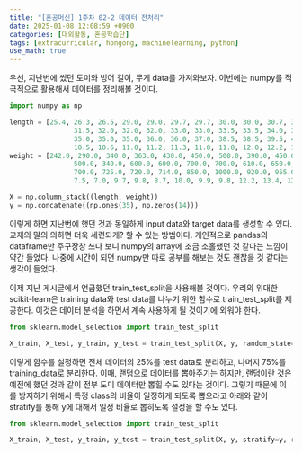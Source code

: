 ```yaml
---
title: "[혼공머신] 1주차 02-2 데이터 전처리"
date: 2025-01-08 12:08:59 +0900
categories: [대외활동, 혼공학습단]
tags: [extracurricular, hongong, machinelearning, python]
use_math: true
---
```


우선, 지난번에 썼던 도미와 빙어 길이, 무게 data를 가져와보자. 이번에는 numpy를 적극적으로 활용해서 데이터를 정리해볼 것이다.

```python
import numpy as np

length = [25.4, 26.3, 26.5, 29.0, 29.0, 29.7, 29.7, 30.0, 30.0, 30.7, 31.0, 31.0, 
                31.5, 32.0, 32.0, 32.0, 33.0, 33.0, 33.5, 33.5, 34.0, 34.0, 34.5, 35.0, 
                35.0, 35.0, 35.0, 36.0, 36.0, 37.0, 38.5, 38.5, 39.5, 41.0, 41.0, 9.8, 
                10.5, 10.6, 11.0, 11.2, 11.3, 11.8, 11.8, 12.0, 12.2, 12.4, 13.0, 14.3, 15.0]
weight = [242.0, 290.0, 340.0, 363.0, 430.0, 450.0, 500.0, 390.0, 450.0, 500.0, 475.0, 500.0, 
                500.0, 340.0, 600.0, 600.0, 700.0, 700.0, 610.0, 650.0, 575.0, 685.0, 620.0, 680.0, 
                700.0, 725.0, 720.0, 714.0, 850.0, 1000.0, 920.0, 955.0, 925.0, 975.0, 950.0, 6.7, 
                7.5, 7.0, 9.7, 9.8, 8.7, 10.0, 9.9, 9.8, 12.2, 13.4, 12.2, 19.7, 19.9]

X = np.column_stack((length, weight))
y = np.concatenate((np.ones(35), np.zeros(14)))
```

이렇게 하면 지난번에 했던 것과 동일하게 input data와 target data를 생성할 수 있다. 교재의 말의 의하면 더욱 세련되게? 할 수 있는 방법이다. 개인적으로 pandas의 dataframe만 주구장창 쓰다 보니 numpy의 array에 조금 소홀했던 것 같다는 느낌이 약간 들었다. 나중에 시간이 되면 numpy만 따로 공부를 해보는 것도 괜찮을 것 같다는 생각이 들었다.

이제 지난 게시글에서 언급했던 train_test_split을 사용해볼 것이다. 우리의 위대한 scikit-learn은 training data와 test data를 나누기 위한 함수로 train_test_split를 제공한다. 이것은 데이터 분석을 하면서 계속 사용하게 될 것이기에 외워야 한다.
```python
from sklearn.model_selection import train_test_split

X_train, X_test, y_train, y_test = train_test_split(X, y, random_state=0)
```

이렇게 함수를 설정하면 전체 데이터의 25%를 test data로 분리하고, 나머지 75%를 training_data로 분리한다. 이때, 랜덤으로 데이터를 뽑아주기는 하지만, 랜덤이란 것은 예전에 했던 것과 같이 전부 도미 데이터만 뽑힐 수도 있다는 것이다. 그렇기 때문에 이를 방지하기 위해서 특정 class의 비율이 일정하게 되도록 뽑으라고 아래와 같이 stratify를 통해 y에 대해서 일정 비율로 뽑히도록 설정을 할 수도 있다. 

```python
from sklearn.model_selection import train_test_split

X_train, X_test, y_train, y_test = train_test_split(X, y, stratify=y, random_state=0)
```